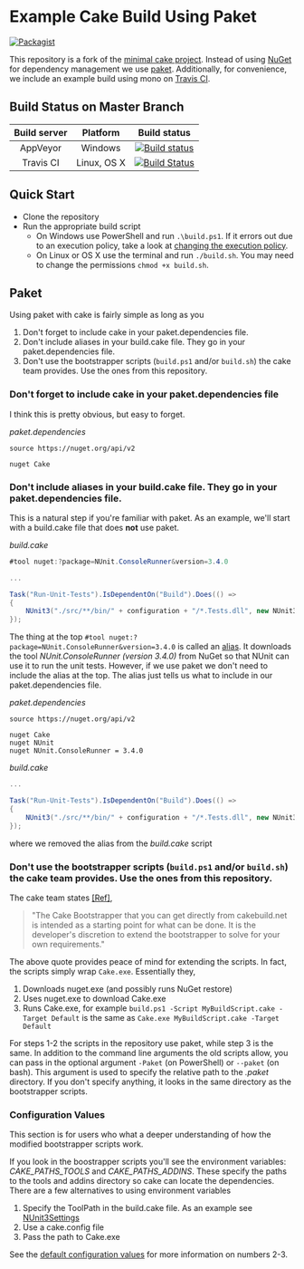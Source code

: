 # Example Cake Build Using Paket

[![Packagist](https://img.shields.io/packagist/l/doctrine/orm.svg?maxAge=2592000)](https://github.com/larzw/Cake.Paket.Example/blob/master/LICENSE)

This repository is a fork of the [minimal cake project](https://github.com/cake-build/example). Instead of using [NuGet](https://www.nuget.org/) for dependency management we use [paket](https://fsprojects.github.io/Paket/). Additionally, for convenience, we include an example build using mono on [Travis CI](https://travis-ci.org/). 

## Build Status on Master Branch

|Build server|Platform|Build status|
|:--:|:--:|:--:|
|AppVeyor|Windows|[![Build status](https://ci.appveyor.com/api/projects/status/uipwpnm6vqn0lbte/branch/master?svg=true)](https://ci.appveyor.com/project/larzw/cake-paket-example-9djsj/branch/master)|
|Travis CI|Linux, OS X|[![Build Status](https://travis-ci.org/larzw/Cake.Paket.Example.svg?branch=master)](https://travis-ci.org/larzw/Cake.Paket.Example)


## Quick Start

- Clone the repository
- Run the appropriate build script
  - On Windows use PowerShell and run `.\build.ps1`. If it errors out due to an execution policy, take a look at [changing the execution policy](https://technet.microsoft.com/en-us/library/ee176961.aspx).
  - On Linux or OS X use the terminal and run `./build.sh`. You may need to change the permissions `chmod +x build.sh`.

## Paket

Using paket with cake is fairly simple as long as you

1. Don't forget to include cake in your paket.dependencies file.
2. Don't include aliases in your build.cake file. They go in your paket.dependencies file.
3. Don't use the bootstrapper scripts (`build.ps1` and/or `build.sh`) the cake team provides. Use the ones from this repository.

### Don't forget to include cake in your paket.dependencies file

I think this is pretty obvious, but easy to forget.

*paket.dependencies*
```
source https://nuget.org/api/v2

nuget Cake
```

### Don't include aliases in your build.cake file. They go in your paket.dependencies file.

This is a natural step if you're familiar with paket. As an example, we'll start with a build.cake file that does **not** use paket.

*build.cake*
```csharp
#tool nuget:?package=NUnit.ConsoleRunner&version=3.4.0    

...

Task("Run-Unit-Tests").IsDependentOn("Build").Does(() =>
{
	NUnit3("./src/**/bin/" + configuration + "/*.Tests.dll", new NUnit3Settings { NoResults = true });
});
```
  
The thing at the top ``#tool nuget:?package=NUnit.ConsoleRunner&version=3.4.0`` is called an [alias](http://cakebuild.net/docs/fundamentals/aliases). It downloads the tool *NUnit.ConsoleRunner (version 3.4.0)* from NuGet so that NUnit can use it to run the unit tests. However, if we use paket we don't need to include the alias at the top. The alias just tells us what to include in our paket.dependencies file.
  
*paket.dependencies*
```
source https://nuget.org/api/v2

nuget Cake
nuget NUnit
nuget NUnit.ConsoleRunner = 3.4.0
```

*build.cake*
```csharp  
...

Task("Run-Unit-Tests").IsDependentOn("Build").Does(() =>
{
	NUnit3("./src/**/bin/" + configuration + "/*.Tests.dll", new NUnit3Settings { NoResults = true });
});
```

where we removed the alias from the *build.cake* script

### Don't use the bootstrapper scripts (`build.ps1` and/or `build.sh`) the cake team provides. Use the ones from this repository.

The cake team states [[Ref]](http://cakebuild.net/docs/tutorials/extending-the-bootstrapper), 

> "The Cake Bootstrapper that you can get directly from cakebuild.net is intended as a starting point for what can be done. It is the developer's discretion to extend the bootstrapper to solve for your own requirements."

The above quote provides peace of mind for extending the scripts. In fact, the scripts simply wrap `Cake.exe`. Essentially they,

1. Downloads nuget.exe (and possibly runs NuGet restore)
2. Uses nuget.exe to download Cake.exe 
3. Runs Cake.exe, for example `build.ps1 -Script MyBuildScript.cake -Target Default` is the same as `Cake.exe MyBuildScript.cake -Target Default`
	
For steps 1-2 the scripts in the repository use paket, while step 3 is the same. In addition to the command line arguments the old scripts allow, you can pass in the optional argument `-Paket` (on PowerShell) or `--paket` (on bash). This argument is used to specify the relative path to the *.paket* directory. If you don't specify anything, it looks in the same directory as the bootstrapper scripts.

### Configuration Values
This section is for users who what a deeper understanding of how the modified bootstrapper scripts work.

If you look in the boostrapper scripts you'll see the environment variables: *CAKE_PATHS_TOOLS* and *CAKE_PATHS_ADDINS*. These specify the paths to the tools and addins directory so cake can locate the dependencies. There are a few alternatives to using environment variables

1. Specify the ToolPath in the build.cake file. As an example see [NUnit3Settings](http://cakebuild.net/api/cake.common.tools.nunit/7bd0c6da)
2. Use a cake.config file
3. Pass the path to Cake.exe

See the [default configuration values](http://cakebuild.net/docs/fundamentals/default-configuration-values) for more information on numbers 2-3.
